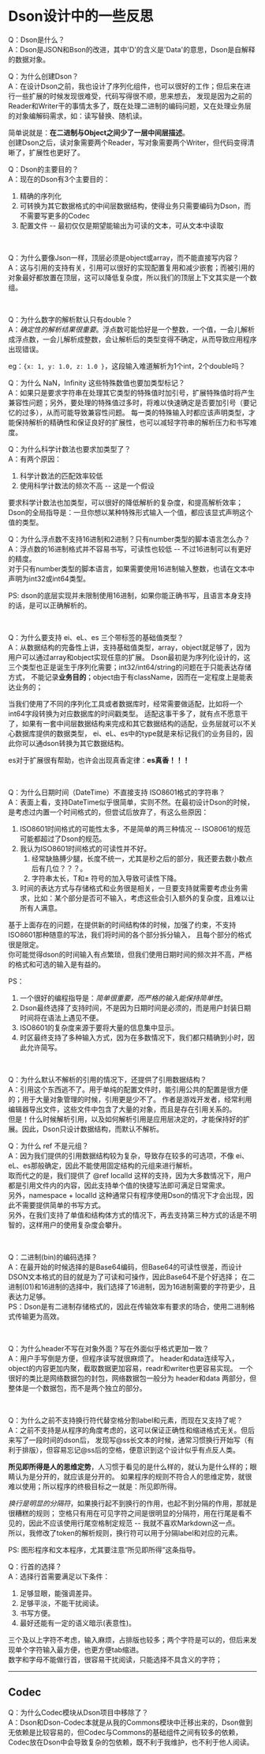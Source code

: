 # Dson设计中的一些反思

Q：Dson是什么？  
A：Dson是JSON和Bson的改进，其中'D'的含义是'Data'的意思，Dson是自解释的数据对象。

Q：为什么创建Dson？  
A：在设计Dson之前，我也设计了序列化组件，也可以很好的工作；但后来在进行一些扩展的时候发现很难受，代码写得很不顺，思来想去，
发现是因为之前的Reader和Writer干的事情太多了，既在处理二进制的编码问题，又在处理业务层的对象编解码需求，如：读写替换、随机读。

简单说就是：**在二进制与Object之间少了一层中间层描述**。  
创建Dson之后，读对象需要两个Reader，写对象需要两个Writer，但代码变得清晰了，扩展性也更好了。

Q：Dson的主要目的？  
A：现在的Dson有3个主要目的：

1. 精确的序列化
2. 可转换为其它数据格式的中间层数据结构，使得业务只需要编码为Dson，而不需要写更多的Codec
3. 配置文件 -- 最初仅仅是期望能输出为可读的文本，可从文本中读取

<br>

Q：为什么要像Json一样，顶层必须是object或array，而不能直接写内容？  
A：这与引用的支持有关，引用可以很好的实现配置复用和减少嵌套；而被引用的对象最好都放置在顶层，这可以降低复杂度，所以我们的顶层上下文其实是一个数组。

<br>

Q：为什么数字的解析默认只有double？  
A：*确定性的解析结果很重要*。浮点数可能恰好是一个整数，一个值，一会儿解析成浮点数，一会儿解析成整数，会让解析后的类型变得不确定，从而导致应用程序出现错误。

eg：` {x: 1, y: 1.0, z: 1.0 } `，这段输入难道解析为1个int，2个double吗？

Q：为什么 NaN，Infinity 这些特殊数值也要加类型标记？  
A：如果只是要求字符串在处理其它类型的特殊值时加引号，扩展特殊值时将产生兼容性问题；另外，要处理的特殊值过多时，将难以快速确定是否要加引号（要记忆的过多），从而可能导致兼容性问题。
每一类的特殊输入时都应该声明类型，才能保持解析的精确性和保证良好的扩展性，也可以减轻字符串的解析压力和书写难度。

Q：为什么科学计数法也要求加类型了？  
A：有两个原因：

1. 科学计数法的匹配效率较低
2. 使用科学计数法的频次不高 -- 这是一个假设

要求科学计数法也加类型，可以很好的降低解析的复杂度，和提高解析效率；
Dson的全局指导是：一旦你想以某种特殊形式输入一个值，都应该显式声明这个值的类型。

Q：为什么浮点数不支持16进制和2进制？只有number类型的脚本语言怎么办？  
A：浮点数的16进制格式并不容易书写，可读性也较低 -- 不过16进制可以有更好的精度。  
对于只有number类型的脚本语言，如果需要使用16进制输入整数，也请在文本中声明为int32或int64类型。

PS: dson的底层实现并未限制使用16进制，如果你能正确书写，且语言本身支持的话，是可以正确解析的。

<br>

Q：为什么要支持 ei、eL、es 三个带标签的基础值类型？  
A：从数据结构的完备性上讲，支持基础值类型，array，object就足够了，因为用户可以通过array和object实现任意的扩展。
Dson最初是为序列化设计的，这三个类型也正是诞生于序列化需要；int32/int64/string的问题在于只能表达存储方式，
不能记录**业务目的**；object由于有className，因而在一定程度上是能表达业务的；

当我们使用了不同的序列化工具或者数据库时，经常需要做适配，比如将一个int64字段转换为对应数据库的时间戳类型。
适配这事干多了，就有点不愿意干了，如果有一套中间层数据结构来完成和其它数据结构的适配，业务层就可以不关心数据库提供的数据类型，
ei、eL、es中的type就是来标记我们的业务目的，因此你可以通dson转换为其它数据结构。

es对于扩展很有帮助，也许会出现真香定律：**es真香！！！**

<br>

Q：为什么日期时间（DateTime）不直接支持 ISO8601格式的字符串？  
A：表面上看，支持DateTime似乎很简单，实则不然。在最初设计Dson的时候，是考虑过内置一个时间格式的，但尝试后放弃了，有这么些原因：

1. ISO8601时间格式的可能性太多，不是简单的两三种情况 -- ISO8061的规范可能都超过了Dson的规范。
2. 我认为ISO8601时间格式的可读性并不好。
    1. 经常缺胳膊少腿，长度不统一，尤其是秒之后的部分，我还要去数小数点后有几位？？？。
    2. 字符串太长，T和± 符号的加入导致可读性下降。
3. 时间的表达方式与存储格式和业务很是相关，一旦要支持就需要考虑业务需求，比如：某个部分是否可不输入，考虑这些会引入额外的复杂度，且难以让所有人满意。

基于上面存在的问题，在提供新的时间结构体的时候，加强了约束，不支持ISO8601那种随意的写法，我们将时间的各个部分拆分输入，
且每个部分的格式很是限定。  
你可能觉得dson的时间输入有点繁琐，但我们使用日期时间的频次并不高，严格的格式和可选的输入是有益的。

PS：

1. 一个很好的编程指导是：*简单很重要，而严格的输入能保持简单性*。
2. Dson最终选择了支持时间，不是因为日期时间是必须的，而是用户封装日期时间将在语法上遇见不便。
3. ISO8601的复杂度来源于要将大量的信息集中显示。
4. 时区最终支持了多种输入方式，因为在多数情况下，我们都只精确到小时，因此允许简写。

<br>

Q：为什么默认不解析的引用的情况下，还提供了引用数据结构？  
A：引用这个东西逃不了。用于单纯的配置文件时，能引用公共的配置是很方便的；用于大量对象管理的时候，引用更是少不了。
作者是游戏开发者，经常利用编辑器导出文件，这些文件中包含了大量的对象，而且是存在引用关系的。  
但是！什么时候解析引用，以及如何解析引用是应用层决定的，才能保持好的扩展。因此，Dson只设计数据结构，而默认不解析。

Q：为什么 ref 不是元组？  
A：因为我们提供的引用数据结构较为复杂，导致存在较多的可选项，不像 ei、eL、es那般确定，因此不能使用固定结构的元组来进行解析。  
取而代之的是，我们提供了 @ref localId
这样的支持，因为大多数情况下，用户都是引用文件内的内容，因此支持单个值的快捷写法即可满足日常需求。  
另外，namespace + localId 这种通常只有程序使用Dson的情况下才会出现，因此不需要提供简单的书写方式。  
另外，在我们支持了单值和结构体方式的情况下，再去支持第三种方式的话是不明智的，这样用户的使用复杂度会攀升。

<br>

Q：二进制(bin)的编码选择？  
A：在最开始的时候选择的是Base64编码，但Base64的可读性很差，而设计DSON文本格式的目的就是为了可读和可操作，因此Base64不是个好选择；
在二进制(01)和16进制的选择中，我们选择了16进制，因为16进制需要的字符更少，且表达力足够。  
PS：Dson是有二进制存储格式的，因此在传输效率有要求的场合，使用二进制格式传输更为高效。

<br>

Q：为什么header不写在对象外面？写在外面似乎格式更加一致？  
A：用户手写倒是方便，但程序读写就很麻烦了。 header和data连续写入，object的内容更加内聚，截取数据更加容易，readr和writer也更容易实现。
一个很好的类比是网络数据包的封包，网络数据包一般分为 header和data 两部分，但整体是一个数据包，而不是两个独立的部分。

<br>

Q：为什么之前不支持换行符代替空格分割label和元素，而现在又支持了呢？  
A：之前不支持是从程序的角度考虑的，这可以保证正确性和缩进格式无关。但后来写了一段时间的dson后，
发现写@ss长文本的时候，通常习惯换行开始写（有利于排版），但容易忘记@ss后的空格，便意识到这个设计似乎有点反人类。

**所见即所得是人的思维定势**，人习惯于看见的是什么样的，就认为是什么样的；眼睛认为是分开的，就应该是分开的。
如果程序的规则不符合人的思维定势，就很难以使用；所以程序的终极目标之一就是：所见即所得。

*换行是明显的分隔符*，如果换行起不到换行的作用，也起不到分隔的作用，那就是很糟糕的规则；
空格只有用在可见字符之间是很明显的分隔符，用在行尾是看不见的，因此不应该使用行尾空格制定规范 -- 我就不喜欢Markdown这一点。  
所以，我修改了token的解析规则，换行符可以用于分隔label和对应的元素。

PS: 图形程序和文本程序，尤其要注意“所见即所得”这条指导。

Q：行首的选择？  
A：选择行首需要满足以下条件：

1. 足够显眼，能强调差异。
2. 足够平淡，不能干扰阅读。
3. 书写方便。
4. 最好还能有一定的语义暗示(表意性)。

三个及以上字符不考虑，输入麻烦，占排版也较多；两个字符是可以的，但后来发现单个字符输入最方便，也更方便tab缩进。  
数字和字母不能做行首，很容易干扰阅读，只能选择不具含义的字符；

---

## Codec

Q：为什么Codec模块从Dson项目中移除了？  
A：Dson和Dson-Codec本就是从我的Commons模块中迁移出来的，Dson做到无依赖是比较容易的，但Codec与Commons的基础组件之间有较多的依赖，
Codec放在Dson中会导致复杂的包依赖，既不利于我维护，也不利于他人阅读。

